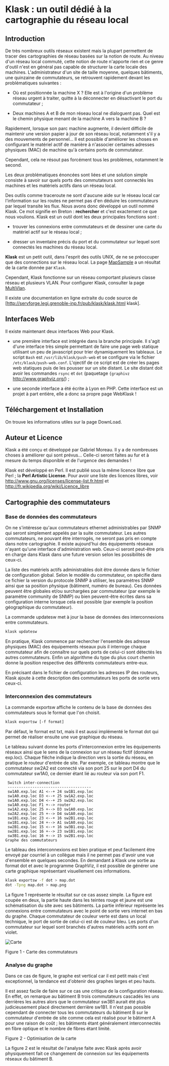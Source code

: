 # Klask : un outil dédié à la cartographie du réseau local

## Introduction

De très nombreux outils réseaux existent mais la plupart permettent de tracer des cartographies de réseau basées sur la notion de route. Au niveau d'un réseau local commuté, cette notion de route n'apporte rien et ce genre d'outil n'est en général pas capable de structurer la carte locale des machines. L'administrateur d'un site de taille moyenne, quelques bâtiments, une quinzaine de commutateurs, se retrouvent rapidement devant les problématiques suivantes : 

 * Où est positionnée la machine X ? Elle est à l'origine d'un problème réseau urgent à traiter, quitte à la déconnecter en désactivant le port du commutateur ;

 * Deux machines A et B de mon réseau local ne dialoguent pas. Quel est le chemin physique menant de la machine A vers la machine B ?

Rapidement, lorsque son parc machine augmente, il devient difficile de maintenir une version papier à jour de son réseau local, notamment s'il y a des mouvements de personnel... Il est possible d'améliorer les choses en configurant le matériel actif de manière à n'associer certaines adresses physiques (MAC) de machine qu'à certains ports de commutateur.

Cependant, cela ne résout pas forcément tous les problèmes, notamment le second.

Les deux problématiques énoncées sont liées et une solution simple consiste à savoir sur quels ports des commutateurs sont connectés les machines et les matériels actifs dans un réseau local.

Des outils comme traceroute ne sont d'aucune aide sur le réseau local car l'information sur les routes ne permet pas d'en déduire les commutateurs par lequel transite les flux. Nous avons donc développé un outil nommé Klask. Ce mot signifie en Breton : **rechercher** et c'est exactement ce que nous voulions. Klask est un outil dont les deux principales fonctions sont :

 * trouver les connexions entre commutateurs et de dessiner une carte du matériel actif sur le réseau local ;

 * dresser un inventaire précis du port et du commutateur sur lequel sont connectés les machines du réseau local.

**Klask** est un petit outil, dans l'esprit des outils UNIX, de ne se préoccuper que des connections sur le réseau local.
La page [MapSample](MapSample.md) a un résultat de la carte donnée par ```Klask```.

Cependant, Klask fonctionne sur un réseau comportant plusieurs classe réseau et plusieurs VLAN. Pour configurer Klask, consulter la page [MultiVlan](MultiVlan.md).

Il existe une documentation en ligne extraite du code source de [http://servforge.legi.grenoble-inp.fr/pub/klask/klask.html klask].

## Interfaces Web

Il existe maintenant deux interfaces Web pour Klask. 

 * une première interface est intégrée dans la branche principale.
   Il s'agit d'une interface très simple permettant de faire une page web statique
   utilisant un peu de javascript pour trier dynamiquement les tableaux.
   Le script ```Bash``` est ```/usr/lib/klask/push-web```
   et se configure via le fichier ```/etc/klask/push-web.conf```.
   L'ojectif de ce script est de créer les pages web statiques
   puis de les pousser sur un site distant.
   Le site distant doit avoir les commandes ```rsync``` et ```dot``` (paquetage ```{graphivz``` http://www.graphviz.org/) ;

 * une seconde interface a été écrite à Lyon en PHP.
   Cette interface est un projet à part entière,
   elle a donc sa propre page WebKlask !

## Téléchargement et Installation

On trouve les informations utiles sur la page DownLoad.

## Auteur et Licence

Klask a été conçu et développé par Gabriel Moreau. Il y a de nombreuses choses à améliorer qui sont prévus... Celle-ci seront faites au fur et à mesure du temps disponible et de l'urgence des demandes !

Klask est développé en Perl. Il est publié sous la même licence libre que Perl ; la **Perl Artistic License**. Pour avoir une liste des licences libres, voir http://www.gnu.org/licenses/license-list.fr.html et http://fr.wikipedia.org/wiki/Licence_libre


## Cartographie des commutateurs

### Base de données des commutateurs

On ne s'intéresse qu'aux commutateurs ethernet  administrables par SNMP qui seront simplement appelés par la suite commutateur. Les autres commutateurs, ne pouvant être interrogés, ne seront pas pris en compte dans notre cartographie. Il existe aujourd'hui des équipements réseaux n'ayant qu'une interface d'administration web. Ceux-ci seront peut-être pris en charge dans Klask dans une future version selon les possibilités de ceux-ci.

La liste des matériels actifs administrables doit être donnée dans le fichier de configuration global. Selon le modèle du commutateur, on spécifie dans ce fichier la version du protocole SNMP à utiliser, les paramètres SNMP ainsi que sa position physique  (bâtiment, numéro de bureau). Ces données peuvent être globales et/ou surchargées par commutateur (par exemple le paramètre community de SNMP) ou bien peuvent-être écrites dans sa configuration interne lorsque cela est possible (par exemple la position géographique du commutateur).

La commande updatesw met à jour la base de données des interconnexions entre commutateurs.

```bash
klask updatesw
```

En pratique, Klask commence par rechercher l'ensemble des adresse physiques (MAC) des équipements réseaux puis il interroge chaque commutateur afin de connaître sur quels ports de celui-ci sont détectés les autres commutateurs. Enfin un algorithme du type du plus court chemin donne la position respective des différents commutateurs entre-eux.

En précisant dans le fichier de configuration les adresses IP des routeurs, Klask ajoute à cette description des commutateurs les ports de sortie vers ceux-ci.

### Interconnexion des commutateurs

La commande exportsw affiche le contenu de la base de données des commutateurs sous le format que l'on choisit.

```bash
klask exportsw [-f format]
```

Par défaut, le format est txt, mais il est aussi implémenté le format dot qui permet de réaliser ensuite une vue graphique du réseau.

Le tableau suivant donne les ports d'interconnexion entre les équipements réseaux ainsi que le sens de la connexion sur un réseau fictif (domaine exp.loc). Chaque flêche indique la direction vers la sortie du réseau, en pratique le routeur d'entrée de site. Par exemple, ce tableau montre que le commutateur sw2A2 est connecté via son port 25 sur le port D4 du commutateur sw1A0, ce dernier étant lié au routeur via son port F1.

```
 Switch inter-connection
 -------------------------------------
 sw1A0.exp.loc A1 <--+ 24 sw1B1.exp.loc
 sw1A0.exp.loc D3 <--+ 25 sw1A2.exp.loc
 sw1A0.exp.loc D4 <--+ 25 sw2A2.exp.loc
 sw1A0.exp.loc F1 +--> router
 sw1A2.exp.loc 25 +--> D3 sw1A0.exp.loc
 sw2A2.exp.loc 25 +--> D4 sw1A0.exp.loc
 sw1B1.exp.loc 23 <--+ 16 sw2B1.exp.loc
 sw1B1.exp.loc 24 +--> A1 sw1A0.exp.loc
 sw2B1.exp.loc 15 <--+ 16 sw3B1.exp.loc
 sw2B1.exp.loc 16 +--> 23 sw1B1.exp.loc
 sw3B1.exp.loc 16 +--> 15 sw2B1.exp.loc
Graphe des commutateurs
```

Le tableau des interconnexions est bien pratique et peut facilement être envoyé par courriel à un collègue mais il ne permet pas d'avoir une vue d'ensemble en quelques secondes. En demandant à Klask une sortie au format dot et avec le programme GraphViz, il est possible de générer une carte graphique représentant visuellement ces informations. 

```bash
klask exportsw -f dot > map.dot
dot -Tpng map.dot > map.png
```

La figure 1 représente le résultat sur ce cas assez simple. La figure est coupée en deux, la partie haute dans les teintes rouge et jaune est une schématisation du site avec ses bâtiments. La partie inférieur représente les connexions entre commutateurs avec le point de sortie vers internet en bas du graphe. Chaque commutateur de couleur verte est dans un local technique, le port de sortie de celui-ci est de couleur bleu. Les ports d'un commutateur sur lequel sont branchés d'autres matériels actifs sont en violet.

![Carte](./doc/map.png)

Figure 1 - Carte des commutateurs


### Analyse du graphe

Dans ce cas de figure, le graphe est vertical car il est petit mais c'est exceptionnel, la tendance est d'obtenir des graphes larges et peu hauts.

Il est assez facile de faire sur ce cas une critique de la configuration réseau. En effet, on remarque au bâtiment B trois commutateurs cascadés les uns derrières les autres alors que le commutateur sw3B1 aurait été plus judicieusement placé directement derrière sw1B1. Il n'est pas possible cependant de connecter tous les commutateurs du bâtiment B sur le commutateur d'entrée de site comme cela est réalisé pour le bâtiment A pour une raison de coût ; les bâtiments étant généralement interconnectés en fibre optique et le nombre de fibres étant limité.


Figure 2 - Optimisation de la carte

La figure 2 est le résultat de l'analyse faite avec Klask après avoir physiquement fait ce changement de connexion sur les équipements réseaux du bâtiment B.
